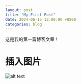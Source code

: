 ```yaml
---
layout: post
title: "My First Post"
date: 2024-06-15 12:00:00 +0800
categories: blog
---
```


这是我的第一篇博客文章！

# 插入图片
![alt text](../assets/lib/image/2024-06-15-my-first-post/image.png)